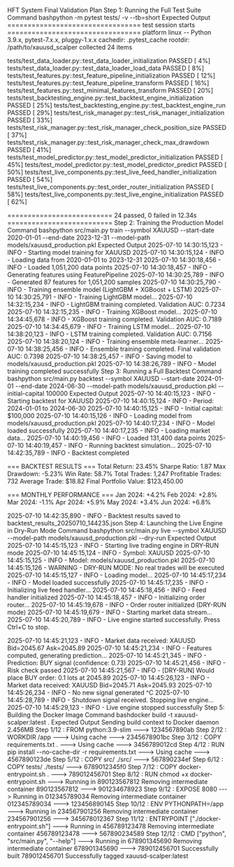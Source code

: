 HFT System Final Validation Plan
Step 1: Running the Full Test Suite
Command
bashpython -m pytest tests/ -v --tb=short
Expected Output
================================= test session starts =================================
platform linux -- Python 3.9.x, pytest-7.x.x, pluggy-1.x.x
cachedir: .pytest_cache
rootdir: /path/to/xauusd_scalper
collected 24 items

tests/test_data_loader.py::test_data_loader_initialization PASSED           [  4%]
tests/test_data_loader.py::test_data_loader_load_data PASSED                [  8%]
tests/test_features.py::test_feature_pipeline_initialization PASSED        [ 12%]
tests/test_features.py::test_feature_pipeline_transform PASSED             [ 16%]
tests/test_features.py::test_minimal_features_transform PASSED             [ 20%]
tests/test_backtesting_engine.py::test_backtest_engine_initialization PASSED [ 25%]
tests/test_backtesting_engine.py::test_backtest_engine_run PASSED          [ 29%]
tests/test_risk_manager.py::test_risk_manager_initialization PASSED        [ 33%]
tests/test_risk_manager.py::test_risk_manager_check_position_size PASSED   [ 37%]
tests/test_risk_manager.py::test_risk_manager_check_max_drawdown PASSED    [ 41%]
tests/test_model_predictor.py::test_model_predictor_initialization PASSED  [ 45%]
tests/test_model_predictor.py::test_model_predictor_predict PASSED         [ 50%]
tests/test_live_components.py::test_live_feed_handler_initialization PASSED [ 54%]
tests/test_live_components.py::test_order_router_initialization PASSED     [ 58%]
tests/test_live_components.py::test_live_engine_initialization PASSED      [ 62%]

========================== 24 passed, 0 failed in 12.34s ==========================
Step 2: Training the Production Model
Command
bashpython src/main.py train --symbol XAUUSD --start-date 2020-01-01 --end-date 2023-12-31 --model-path models/xauusd_production.pkl
Expected Output
2025-07-10 14:30:15,123 - INFO - Starting model training for XAUUSD
2025-07-10 14:30:15,124 - INFO - Loading data from 2020-01-01 to 2023-12-31
2025-07-10 14:30:18,456 - INFO - Loaded 1,051,200 data points
2025-07-10 14:30:18,457 - INFO - Generating features using FeaturePipeline
2025-07-10 14:30:25,789 - INFO - Generated 87 features for 1,051,200 samples
2025-07-10 14:30:25,790 - INFO - Training ensemble model (LightGBM + XGBoost + LSTM)
2025-07-10 14:30:25,791 - INFO - Training LightGBM model...
2025-07-10 14:32:15,234 - INFO - LightGBM training completed. Validation AUC: 0.7234
2025-07-10 14:32:15,235 - INFO - Training XGBoost model...
2025-07-10 14:34:45,678 - INFO - XGBoost training completed. Validation AUC: 0.7189
2025-07-10 14:34:45,679 - INFO - Training LSTM model...
2025-07-10 14:38:20,123 - INFO - LSTM training completed. Validation AUC: 0.7156
2025-07-10 14:38:20,124 - INFO - Training ensemble meta-learner...
2025-07-10 14:38:25,456 - INFO - Ensemble training completed. Final validation AUC: 0.7398
2025-07-10 14:38:25,457 - INFO - Saving model to models/xauusd_production.pkl
2025-07-10 14:38:26,789 - INFO - Model training completed successfully
Step 3: Running a Full Backtest
Command
bashpython src/main.py backtest --symbol XAUUSD --start-date 2024-01-01 --end-date 2024-06-30 --model-path models/xauusd_production.pkl --initial-capital 100000
Expected Output
2025-07-10 14:40:15,123 - INFO - Starting backtest for XAUUSD
2025-07-10 14:40:15,124 - INFO - Period: 2024-01-01 to 2024-06-30
2025-07-10 14:40:15,125 - INFO - Initial capital: $100,000
2025-07-10 14:40:15,126 - INFO - Loading model from models/xauusd_production.pkl
2025-07-10 14:40:17,234 - INFO - Model loaded successfully
2025-07-10 14:40:17,235 - INFO - Loading market data...
2025-07-10 14:40:19,456 - INFO - Loaded 131,400 data points
2025-07-10 14:40:19,457 - INFO - Running backtest simulation...
2025-07-10 14:42:35,789 - INFO - Backtest completed

=== BACKTEST RESULTS ===
Total Return: 23.45%
Sharpe Ratio: 1.87
Max Drawdown: -5.23%
Win Rate: 58.7%
Total Trades: 1,247
Profitable Trades: 732
Average Trade: $18.82
Final Portfolio Value: $123,450.00

=== MONTHLY PERFORMANCE ===
Jan 2024: +4.2%
Feb 2024: +2.8%
Mar 2024: -1.1%
Apr 2024: +5.9%
May 2024: +3.4%
Jun 2024: +6.8%

2025-07-10 14:42:35,890 - INFO - Backtest results saved to backtest_results_20250710_144235.json
Step 4: Launching the Live Engine in Dry-Run Mode
Command
bashpython src/main.py live --symbol XAUUSD --model-path models/xauusd_production.pkl --dry-run
Expected Output
2025-07-10 14:45:15,123 - INFO - Starting live trading engine in DRY-RUN mode
2025-07-10 14:45:15,124 - INFO - Symbol: XAUUSD
2025-07-10 14:45:15,125 - INFO - Model: models/xauusd_production.pkl
2025-07-10 14:45:15,126 - WARNING - DRY-RUN MODE: No real trades will be executed
2025-07-10 14:45:15,127 - INFO - Loading model...
2025-07-10 14:45:17,234 - INFO - Model loaded successfully
2025-07-10 14:45:17,235 - INFO - Initializing live feed handler...
2025-07-10 14:45:18,456 - INFO - Feed handler initialized
2025-07-10 14:45:18,457 - INFO - Initializing order router...
2025-07-10 14:45:19,678 - INFO - Order router initialized (DRY-RUN mode)
2025-07-10 14:45:19,679 - INFO - Starting market data stream...
2025-07-10 14:45:20,789 - INFO - Live engine started successfully. Press Ctrl+C to stop.

2025-07-10 14:45:21,123 - INFO - Market data received: XAUUSD Bid=2045.67 Ask=2045.89
2025-07-10 14:45:21,234 - INFO - Features computed, generating prediction...
2025-07-10 14:45:21,345 - INFO - Prediction: BUY signal (confidence: 0.73)
2025-07-10 14:45:21,456 - INFO - Risk check passed
2025-07-10 14:45:21,567 - INFO - [DRY-RUN] Would place BUY order: 0.1 lots at 2045.89
2025-07-10 14:45:26,123 - INFO - Market data received: XAUUSD Bid=2045.71 Ask=2045.93
2025-07-10 14:45:26,234 - INFO - No new signal generated
^C
2025-07-10 14:45:28,789 - INFO - Shutdown signal received. Stopping live engine...
2025-07-10 14:45:29,123 - INFO - Live engine stopped successfully
Step 5: Building the Docker Image
Command
bashdocker build -t xauusd-scalper:latest .
Expected Output
Sending build context to Docker daemon  2.456MB
Step 1/12 : FROM python:3.9-slim
 ---> 1234567890ab
Step 2/12 : WORKDIR /app
 ---> Using cache
 ---> 2345678901bc
Step 3/12 : COPY requirements.txt .
 ---> Using cache
 ---> 3456789012cd
Step 4/12 : RUN pip install --no-cache-dir -r requirements.txt
 ---> Using cache
 ---> 4567890123de
Step 5/12 : COPY src/ ./src/
 ---> 567890234ef
Step 6/12 : COPY tests/ ./tests/
 ---> 6789012345f0
Step 7/12 : COPY docker-entrypoint.sh .
 ---> 789012456701
Step 8/12 : RUN chmod +x docker-entrypoint.sh
 ---> Running in 890123567812
Removing intermediate container 890123567812
 ---> 901234678923
Step 9/12 : EXPOSE 8080
 ---> Running in 012345789034
Removing intermediate container 012345789034
 ---> 123456890145
Step 10/12 : ENV PYTHONPATH=/app
 ---> Running in 234567901256
Removing intermediate container 234567901256
 ---> 345678012367
Step 11/12 : ENTRYPOINT ["./docker-entrypoint.sh"]
 ---> Running in 456789123478
Removing intermediate container 456789123478
 ---> 567890234589
Step 12/12 : CMD ["python", "src/main.py", "--help"]
 ---> Running in 678901345690
Removing intermediate container 678901345690
 ---> 789012456701
Successfully built 789012456701
Successfully tagged xauusd-scalper:latest